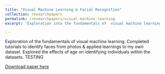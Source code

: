 ```yaml
---
title: "Visual Machine Learning & Facial Recognition"
collection: researchpapers
permalink: /researchpapers/visual-machine-learning
excerpt: 'Exploration into the fundamentals of  visual machine learning.'

---
```


Exploration of the fundamentals of visual machine learning. Completed tutorials to identify faces from photos & applied learnings to my own dataset. Explored the effects of age on identifying individuals within the datasets. TESTING

[Download paper here](http://adamsallisong.github.io/files/visual_machine_learning.pdf)
